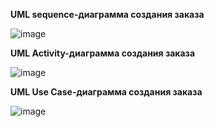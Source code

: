 **UML sequence-диаграмма создания заказа**

![image](https://github.com/cyberlizka/-/assets/164761247/04c50868-bc59-4f5c-80f8-1ae264b95426)

**UML Activity-диаграмма создания заказа**

![image](https://github.com/cyberlizka/-/assets/164761247/2241f1d5-d01f-494a-a36e-782d7486ba4e)

**UML Use Case-диаграмма создания заказа**

![image](https://github.com/cyberlizka/-/assets/164761247/2da4b823-79f5-43bd-9d65-5e858bed8a9b)

